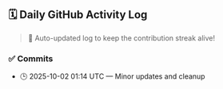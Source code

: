 ## 🗓️ Daily GitHub Activity Log

> 🤖 Auto-updated log to keep the contribution streak alive!

### ✅ Commits

- 🕒 2025-10-02 01:14 UTC — Minor updates and cleanup

